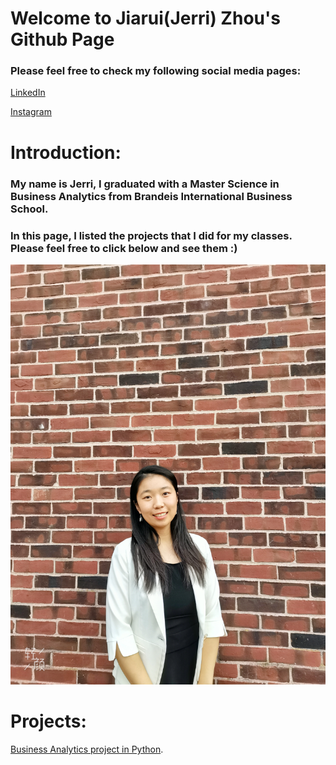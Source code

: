 # Welcome to Jiarui(Jerri) Zhou's Github Page

### Please feel free to check my following social media pages:

[LinkedIn](https://www.linkedin.com/in/jiarui-zhou/) 

[Instagram](https://www.instagram.com/zhoujerri/)

# Introduction:

### My name is Jerri, I graduated with a Master Science in Business Analytics from Brandeis International Business School. 
### In this page, I listed the projects that I did for my classes. Please feel free to click below and see them :)


![Image](https://github.com/jerrizhou/jerrizhou.github.io/blob/main/LinkedIn.jpg)

# Projects:

[Business Analytics project in Python](https://github.com/jerrizhou/project).
